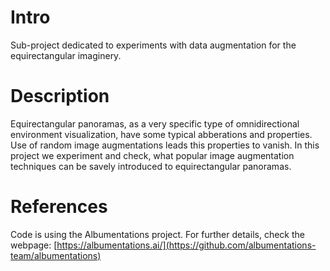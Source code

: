 # Intro
Sub-project dedicated to experiments with data augmentation for the equirectangular imaginery.

# Description
Equirectangular panoramas, as a very specific type of omnidirectional environment visualization, have some typical abberations and properties.
Use of random image augmentations leads this properties to vanish. 
In this project we experiment and check, what popular image augmentation techniques can be savely introduced to equirectangular panoramas.

# References
Code is using the Albumentations project. For further details, check the webpage: [https://albumentations.ai/](https://github.com/albumentations-team/albumentations)
